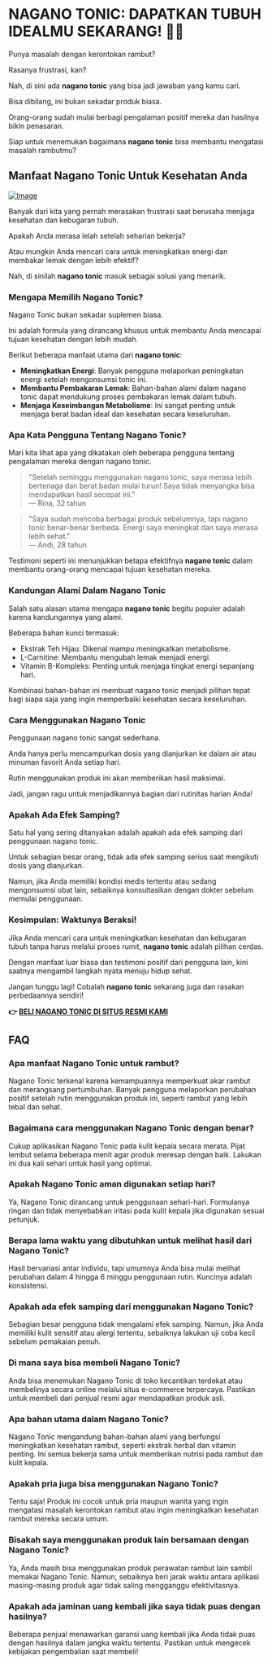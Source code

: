 # NAGANO TONIC: DAPATKAN TUBUH IDEALMU SEKARANG! 💪✨

Punya masalah dengan kerontokan rambut? 

Rasanya frustrasi, kan? 

Nah, di sini ada **nagano tonic** yang bisa jadi jawaban yang kamu cari. 

Bisa dibilang, ini bukan sekadar produk biasa. 

Orang-orang sudah mulai berbagi pengalaman positif mereka dan hasilnya bikin penasaran. 

Siap untuk menemukan bagaimana **nagano tonic** bisa membantu mengatasi masalah rambutmu?

## Manfaat Nagano Tonic Untuk Kesehatan Anda

[![Image](https://leanbodytonic.com/nw-home-b/images/pro-6-new.png)](https://gchaffi.com/eXNI0Qyc)

Banyak dari kita yang pernah merasakan frustrasi saat berusaha menjaga kesehatan dan kebugaran tubuh. 

Apakah Anda merasa lelah setelah seharian bekerja?

Atau mungkin Anda mencari cara untuk meningkatkan energi dan membakar lemak dengan lebih efektif? 

Nah, di sinilah **nagano tonic** masuk sebagai solusi yang menarik.

### Mengapa Memilih Nagano Tonic?

Nagano Tonic bukan sekadar suplemen biasa. 

Ini adalah formula yang dirancang khusus untuk membantu Anda mencapai tujuan kesehatan dengan lebih mudah. 

Berikut beberapa manfaat utama dari **nagano tonic**:

- **Meningkatkan Energi**: Banyak pengguna melaporkan peningkatan energi setelah mengonsumsi tonic ini. 
- **Membantu Pembakaran Lemak**: Bahan-bahan alami dalam nagano tonic dapat mendukung proses pembakaran lemak dalam tubuh.
- **Menjaga Keseimbangan Metabolisme**: Ini sangat penting untuk menjaga berat badan ideal dan kesehatan secara keseluruhan.

### Apa Kata Pengguna Tentang Nagano Tonic?

Mari kita lihat apa yang dikatakan oleh beberapa pengguna tentang pengalaman mereka dengan nagano tonic.

> "Setelah seminggu menggunakan nagano tonic, saya merasa lebih bertenaga dan berat badan mulai turun! Saya tidak menyangka bisa mendapatkan hasil secepat ini."  
> — Rina, 32 tahun

> "Saya sudah mencoba berbagai produk sebelumnya, tapi nagano tonic benar-benar berbeda. Energi saya meningkat dan saya merasa lebih sehat."  
> — Andi, 28 tahun

Testimoni seperti ini menunjukkan betapa efektifnya **nagano tonic** dalam membantu orang-orang mencapai tujuan kesehatan mereka.

### Kandungan Alami Dalam Nagano Tonic

Salah satu alasan utama mengapa **nagano tonic** begitu populer adalah karena kandungannya yang alami. 

Beberapa bahan kunci termasuk:

- Ekstrak Teh Hijau: Dikenal mampu meningkatkan metabolisme.
- L-Carnitine: Membantu mengubah lemak menjadi energi.
- Vitamin B-Kompleks: Penting untuk menjaga tingkat energi sepanjang hari.

Kombinasi bahan-bahan ini membuat nagano tonic menjadi pilihan tepat bagi siapa saja yang ingin memperbaiki kesehatan secara keseluruhan.

### Cara Menggunakan Nagano Tonic

Penggunaan nagano tonic sangat sederhana. 

Anda hanya perlu mencampurkan dosis yang dianjurkan ke dalam air atau minuman favorit Anda setiap hari. 

Rutin menggunakan produk ini akan memberikan hasil maksimal.

Jadi, jangan ragu untuk menjadikannya bagian dari rutinitas harian Anda!

### Apakah Ada Efek Samping?

Satu hal yang sering ditanyakan adalah apakah ada efek samping dari penggunaan nagano tonic. 

Untuk sebagian besar orang, tidak ada efek samping serius saat mengikuti dosis yang dianjurkan. 

Namun, jika Anda memiliki kondisi medis tertentu atau sedang mengonsumsi obat lain, sebaiknya konsultasikan dengan dokter sebelum memulai penggunaan.

### Kesimpulan: Waktunya Beraksi!

Jika Anda mencari cara untuk meningkatkan kesehatan dan kebugaran tubuh tanpa harus melalui proses rumit, **nagano tonic** adalah pilihan cerdas. 

Dengan manfaat luar biasa dan testimoni positif dari pengguna lain, kini saatnya mengambil langkah nyata menuju hidup sehat.

Jangan tunggu lagi! Cobalah **nagano tonic** sekarang juga dan rasakan perbedaannya sendiri!



**👉 [BELI NAGANO TONIC DI SITUS RESMI KAMI](https://gchaffi.com/eXNI0Qyc)**

## FAQ

### Apa manfaat Nagano Tonic untuk rambut?

Nagano Tonic terkenal karena kemampuannya memperkuat akar rambut dan merangsang pertumbuhan. Banyak pengguna melaporkan perubahan positif setelah rutin menggunakan produk ini, seperti rambut yang lebih tebal dan sehat.

### Bagaimana cara menggunakan Nagano Tonic dengan benar?

Cukup aplikasikan Nagano Tonic pada kulit kepala secara merata. Pijat lembut selama beberapa menit agar produk meresap dengan baik. Lakukan ini dua kali sehari untuk hasil yang optimal.

### Apakah Nagano Tonic aman digunakan setiap hari?

Ya, Nagano Tonic dirancang untuk penggunaan sehari-hari. Formulanya ringan dan tidak menyebabkan iritasi pada kulit kepala jika digunakan sesuai petunjuk.

### Berapa lama waktu yang dibutuhkan untuk melihat hasil dari Nagano Tonic?

Hasil bervariasi antar individu, tapi umumnya Anda bisa mulai melihat perubahan dalam 4 hingga 6 minggu penggunaan rutin. Kuncinya adalah konsistensi.

### Apakah ada efek samping dari menggunakan Nagano Tonic?

Sebagian besar pengguna tidak mengalami efek samping. Namun, jika Anda memiliki kulit sensitif atau alergi tertentu, sebaiknya lakukan uji coba kecil sebelum pemakaian penuh.

### Di mana saya bisa membeli Nagano Tonic?

Anda bisa menemukan Nagano Tonic di toko kecantikan terdekat atau membelinya secara online melalui situs e-commerce terpercaya. Pastikan untuk membeli dari penjual resmi agar mendapatkan produk asli.

### Apa bahan utama dalam Nagano Tonic?

Nagano Tonic mengandung bahan-bahan alami yang berfungsi meningkatkan kesehatan rambut, seperti ekstrak herbal dan vitamin penting. Ini semua bekerja sama untuk memberikan nutrisi pada rambut dan kulit kepala.

### Apakah pria juga bisa menggunakan Nagano Tonic?

Tentu saja! Produk ini cocok untuk pria maupun wanita yang ingin mengatasi masalah kerontokan rambut atau ingin meningkatkan kesehatan rambut mereka secara umum.

### Bisakah saya menggunakan produk lain bersamaan dengan Nagano Tonic?

Ya, Anda masih bisa menggunakan produk perawatan rambut lain sambil memakai Nagano Tonic. Namun, sebaiknya beri jarak waktu antara aplikasi masing-masing produk agar tidak saling mengganggu efektivitasnya.

### Apakah ada jaminan uang kembali jika saya tidak puas dengan hasilnya?

Beberapa penjual menawarkan garansi uang kembali jika Anda tidak puas dengan hasilnya dalam jangka waktu tertentu. Pastikan untuk mengecek kebijakan pengembalian saat membeli!